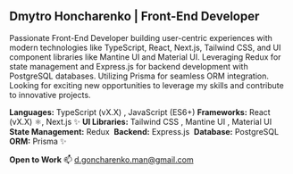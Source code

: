## Dmytro Honcharenko | Front-End Developer  

Passionate Front-End Developer building user-centric experiences with modern technologies like TypeScript, React, Next.js, Tailwind CSS, and UI component libraries like Mantine UI and Material UI. Leveraging Redux for state management and Express.js for backend development with PostgreSQL databases. Utilizing Prisma for seamless ORM integration. Looking for exciting new opportunities to leverage my skills and contribute to innovative projects.

**Languages:** TypeScript (vX.X) , JavaScript (ES6+) 
**Frameworks:** React (vX.X)  ⚛️, Next.js  ✨
**UI Libraries:** Tailwind CSS  , Mantine UI  , Material UI  
**State Management:** Redux  ️
**Backend:** Express.js  ️
**Database:** PostgreSQL  
**ORM:** Prisma  ✨

**Open to Work** :mailbox: d.goncharenko.man@gmail.com
